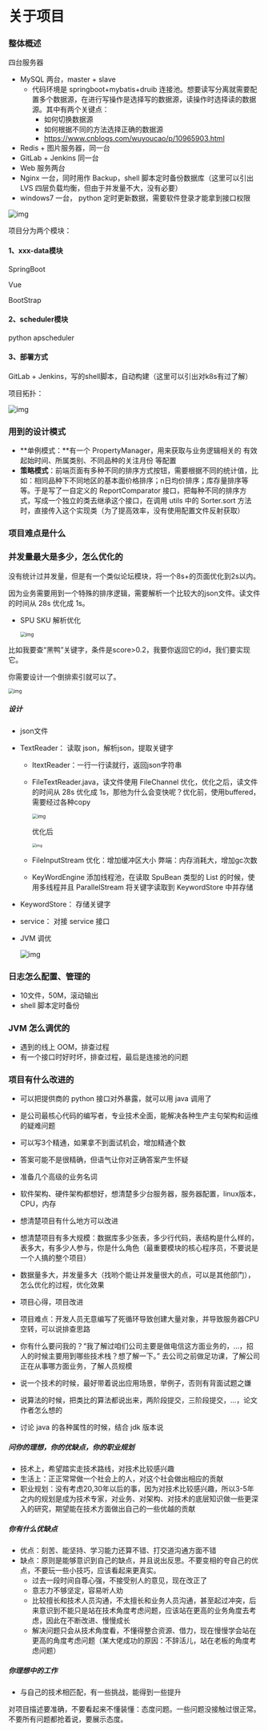 # 关于项目

### 整体概述

四台服务器

- MySQL 两台，master + slave
  - 代码环境是 springboot+mybatis+druib 连接池。想要读写分离就需要配置多个数据源，在进行写操作是选择写的数据源，读操作时选择读的数据源。其中有两个关键点：
    - 如何切换数据源
    - 如何根据不同的方法选择正确的数据源
    - https://www.cnblogs.com/wuyoucao/p/10965903.html
- Redis + 图片服务器，同一台
- GitLab + Jenkins 同一台
- Web 服务两台
- Nginx 一台，同时用作 Backup，shell 脚本定时备份数据库（这里可以引出 LVS 四层负载均衡，但由于并发量不大，没有必要）
- windows7 一台， python 定时更新数据，需要软件登录才能拿到接口权限

![img](../images/20190630184739491.png)

项目分为两个模块：

#### 1、xxx-data模块

SpringBoot

Vue

BootStrap



#### 2、scheduler模块

python apscheduler



#### 3、部署方式

GitLab + Jenkins，写的shell脚本，自动构建（这里可以引出对k8s有过了解）

项目拓扑：

![img](../images/20200714180645574.png)



### 用到的设计模式

- **单例模式：**有一个 PropertyManager，用来获取与业务逻辑相关的 有效起始时间、所属类别、不同品种的关注月份 等配置
- **策略模式**：前端页面有多种不同的排序方式按钮，需要根据不同的统计值，比如：相同品种下不同地区的基本面价格排序；n日均价排序；库存量排序等等。于是写了一自定义的 ReportComparator 接口，把每种不同的排序方式，写成一个独立的类去继承这个接口，在调用 utils 中的 Sorter.sort 方法时，直接传入这个实现类（为了提高效率，没有使用配置文件反射获取）



### 项目难点是什么



### 并发量最大是多少，怎么优化的

没有统计过并发量，但是有一个类似论坛模块，将一个8s+的页面优化到2s以内。

因为业务需要用到一个特殊的排序逻辑，需要解析一个比较大的json文件。读文件的时间从 28s 优化成 1s。

- SPU SKU 解析优化

  <img src="../images/20200711204514119.png" alt="img" style="zoom: 67%;" />

比如我要查“黑鸭”关键字，条件是score>0.2，我要你返回它的id，我们要实现它。

你需要设计一个倒排索引就可以了。

<img src="../images/2020071120303017.png" alt="img" style="zoom:67%;" />

##### 设计

- json文件

- TextReader： 读取 json，解析json，提取关键字

  - ItextReader：一行一行读就行，返回json字符串

  - FileTextReader.java，读文件使用 FileChannel 优化，优化之后，读文件的时间从 28s 优化成 1s，那他为什么会变快呢？优化前，使用buffered，需要经过各种copy

    <img src="../images/20200715181713311.png" alt="img" style="zoom: 67%;" />

    优化后

    <img src="../images/20200715181522697.png" alt="img" style="zoom:50%;" />

  - FileInputStream 优化：增加缓冲区大小
    弊端：内存消耗大，增加gc次数

  - KeyWordEngine 添加线程池，在读取 SpuBean 类型的 List 的时候，使用多线程并且 ParallelStream 将关键字读取到 KeywordStore 中并存储

- KeywordStore： 存储关键字

- service： 对接 service 接口

- JVM 调优

  ![img](../images/20200715183501182.png)



### 日志怎么配置、管理的

- 10文件，50M，滚动输出
- shell 脚本定时备份



### JVM 怎么调优的

- 遇到的线上 OOM，排查过程
- 有一个接口时好时坏，排查过程，最后是连接池的问题



### 项目有什么改进的

- 可以把提供商的 python 接口对外暴露，就可以用 java 调用了



- 是公司最核心代码的编写者，专业技术全面，能解决各种生产主句架构和运维的疑难问题
- 可以写3个精通，如果拿不到面试机会，增加精通个数
- 答案可能不是很精确，但语气让你对正确答案产生怀疑
- 准备几个高级的业务名词
- 软件架构、硬件架构都想好，想清楚多少台服务器，服务器配置，linux版本，CPU，内存
- 想清楚项目有什么地方可以改进
- 想清楚项目有多大规模：数据库多少张表，多少行代码，表结构是什么样的，表多大，有多少人参与，你是什么角色（最重要模块的核心程序员，不要说是一个人搞的整个项目）
- 数据量多大，并发量多大（找哟个能让并发量很大的点，可以是其他部门），怎么优化的过程，优化效果
- 项目心得，项目改进
- 项目难点：开发人员无意编写了死循环导致创建大量对象，并导致服务器CPU空转，可以说排查思路
- 你有什么要问我的？“我了解过咱们公司主要是做电信这方面业务的，...，招人的时候主要用到哪些技术栈？想了解一下。” 去公司之前做足功课，了解公司正在从事哪方面业务，了解人员规模
- 说一个技术的时候，最好带着说出应用场景，举例子，否则有背面试题之嫌
- 说算法的时候，把类比的算法都说出来，两阶段提交，三阶段提交，...，论文作者怎么想的
- 讨论 java 的各种属性的时候，结合 jdk 版本说



##### 问你的理想，你的优缺点，你的职业规划

- 技术上，希望踏实走技术路线，对技术比较感兴趣
- 生活上：正正常常做一个社会上的人，对这个社会做出相应的贡献
- 职业规划：没有考虑20,30年以后的事，因为对技术比较感兴趣，所以3-5年之内的规划是成为技术专家，对业务、对架构、对技术的底层知识做一些更深入的研究，期望能在技术方面做出自己的一些优越的贡献

##### 你有什么优缺点

- 优点：刻苦、能坚持、学习能力还算不错、打交道沟通方面不错
- 缺点：原则是能够意识到自己的缺点，并且说出反思。不要变相的夸自己的优点，不要玩一些小技巧，应该看起来更真实。
  - 过去一段时间自尊心强，不接受别人的意见，现在改正了
  - 意志力不够坚定，容易听人劝
  - 比较擅长和技术人员沟通，不太擅长和业务人员沟通，甚至起过冲突，后来意识到不能只是站在技术角度考虑问题，应该站在更高的业务角度去考虑，因此在不断改进、慢慢成长
  - 解决问题只会从技术角度看，不懂得整合资源、借力，现在慢慢学会站在更高的角度考虑问题（某大佬成功的原因：不辞活儿，站在老板的角度考虑问题）

##### 你理想中的工作

- 与自己的技术相匹配，有一些挑战，能得到一些提升

对项目描述要准确，不要看起来不懂装懂：态度问题。一些问题没接触过很正常。不要所有问题都抢着说，要展示态度。